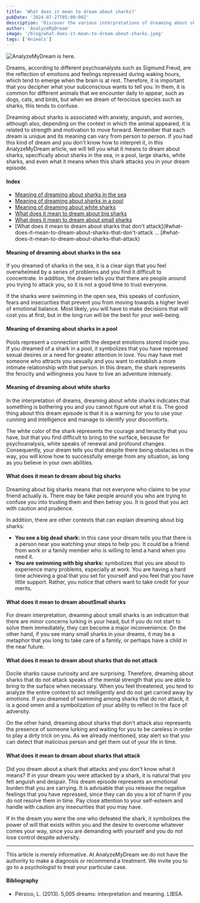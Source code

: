 ```yaml
---
title: 'What does it mean to dream about sharks?'
pubDate: '2024-07-27T05:00:00Z'
description: 'Discover the various interpretations of dreaming about sharks, from anxiety and anguish to strength and motivation.'
author: 'AnalyzeMyDream'
image: '/blog/what-does-it-mean-to-dream-about-sharks.jpeg'
tags: ['Animals']
---
```


![AnalyzeMyDream is here.](/blog/what-does-it-mean-to-dream-about-sharks.jpeg)

Dreams, according to different psychoanalysts such as Sigmund Freud, are the reflection of emotions and feelings repressed during waking hours, which tend to emerge when the brain is at rest. Therefore, it is important that you decipher what your subconscious wants to tell you. In them, it is common for different animals that we encounter daily to appear, such as dogs, cats, and birds, but when we dream of ferocious species such as sharks, this tends to confuse.

Dreaming about sharks is associated with anxiety, anguish, and worries, although also, depending on the context in which the animal appeared, it is related to strength and motivation to move forward. Remember that each dream is unique and its meaning can vary from person to person. If you had this kind of dream and you don't know how to interpret it, in this AnalyzeMyDream article, we will tell you what it means to dream about sharks, specifically about sharks in the sea, in a pool, large sharks, white sharks, and even what it means when this shark attacks you in your dream episode.

#### Index

- [Meaning of dreaming about sharks in the sea](#meaning-of-dreaming-about-sharks-in-the-sea)
- [Meaning of dreaming about sharks in a pool](#meaning-of-dreaming-about-sharks-in-a-pool)
- [Meaning of dreaming about white sharks](#meaning-of-dreaming-about-white-sharks)
- [What does it mean to dream about big sharks](#what-does-it-mean-to-dream-about-big-sharks)
- [What does it mean to dream about small sharks](#what-does-it-mean-to-dream-about-small-sharks)
- [What does it mean to dream about sharks that don't attack](#what-does-it-mean-to-dream-about-sharks-that-don't-attack ... [#what-does-it-mean-to-dream-about-sharks-that-attack)

#### Meaning of dreaming about sharks in the sea

If you dreamed of sharks in the sea, it is a clear sign that you feel overwhelmed by a series of problems and you find it difficult to concentrate. In addition, the dream tells you that there are people around you trying to attack you, so it is not a good time to trust everyone.

If the sharks were swimming in the open sea, this speaks of confusion, fears and insecurities that prevent you from moving towards a higher level of emotional balance. Most likely, you will have to make decisions that will cost you at first, but in the long run will be the best for your well-being. 

#### Meaning of dreaming about sharks in a pool

Pools represent a connection with the deepest emotions stored inside you. If you dreamed of a shark in a pool, it symbolizes that you have repressed sexual desires or a need for greater attention in love. You may have met someone who attracts you sexually and you want to establish a more intimate relationship with that person. In this dream, the shark represents the ferocity and willingness you have to live an adventure intensely.

#### Meaning of dreaming about white sharks

In the interpretation of dreams, dreaming about white sharks indicates that something is bothering you and you cannot figure out what it is. The good thing about this dream episode is that it is a warning for you to use your cunning and intelligence and manage to identify your discomforts.

The white color of the shark represents the courage and tenacity that you have, but that you find difficult to bring to the surface, because for psychoanalysis, white speaks of renewal and profound changes. Consequently, your dream tells you that despite there being obstacles in the way, you will know how to successfully emerge from any situation, as long as you believe in your own abilities.

#### What does it mean to dream about big sharks

Dreaming about big sharks means that not everyone who claims to be your friend actually is. There may be fake people around you who are trying to confuse you into trusting them and then betray you. It is good that you act with caution and prudence.

In addition, there are other contexts that can explain dreaming about big sharks:

- **You see a big dead shark:** in this case your dream tells you that there is a person near you watching your steps to help you. It could be a friend from work or a family member who is willing to lend a hand when you need it.
- **You are swimming with big sharks:** symbolizes that you are about to experience many problems, especially at work. You are having a hard time achieving a goal that you set for yourself and you feel that you have little support. Rather, you notice that others want to take credit for your merits.

#### What does it mean to dream aboutSmall sharks

For dream interpretation, dreaming about small sharks is an indication that there are minor concerns lurking in your head, but if you do not start to solve them immediately, they can become a major inconvenience. On the other hand, if you see many small sharks in your dreams, it may be a metaphor that you long to take care of a family, or perhaps have a child in the near future.

#### What does it mean to dream about sharks that do not attack

Docile sharks cause curiosity and are surprising. Therefore, dreaming about sharks that do not attack speaks of the mental strength that you are able to bring to the surface when necessary. When you feel threatened, you tend to analyze the entire context to act intelligently and do not get carried away by emotions. If you dreamed of swimming among sharks that do not attack, it is a good omen and a symbolization of your ability to reflect in the face of adversity. 

On the other hand, dreaming about sharks that don't attack also represents the presence of someone lurking and waiting for you to be careless in order to play a dirty trick on you. As we already mentioned, stay alert so that you can detect that malicious person and get them out of your life in time.

#### What does it mean to dream about sharks that attack

Did you dream about a shark that attacks and you don't know what it means? If in your dream you were attacked by a shark, it is natural that you felt anguish and despair. This dream episode represents an emotional burden that you are carrying. It is advisable that you release the negative feelings that you have repressed, since they can do you a lot of harm if you do not resolve them in time. Pay close attention to your self-esteem and handle with caution any insecurities that you may have.

If in the dream you were the one who defeated the shark, it symbolizes the power of will that exists within you and the desire to overcome whatever comes your way, since you are demanding with yourself and you do not lose control despite adversity.

---

This article is merely informative. At AnalyzeMyDream we do not have the authority to make a diagnosis or recommend a treatment. We invite you to go to a psychologist to treat your particular case.

#### Bibliography

- Pérsico, L. (2013). 5,005 dreams: interpretation and meaning. LIBSA.